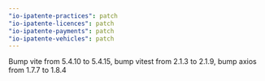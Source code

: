 ```yaml
---
"io-ipatente-practices": patch
"io-ipatente-licences": patch
"io-ipatente-payments": patch
"io-ipatente-vehicles": patch
---
```


Bump vite from 5.4.10 to 5.4.15, bump vitest from 2.1.3 to 2.1.9, bump axios from 1.7.7 to 1.8.4
